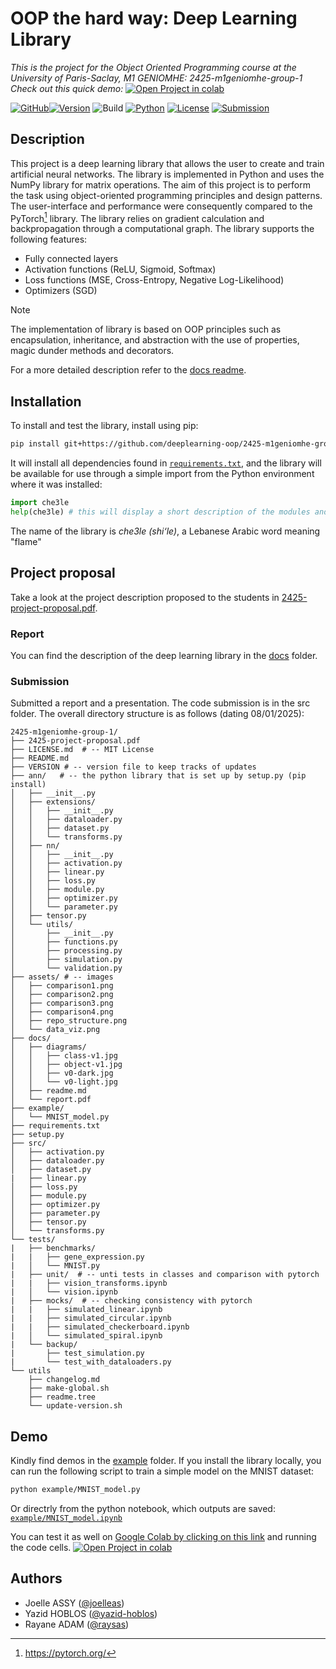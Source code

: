 # OOP the hard way: Deep Learning Library
_This is the project for the Object Oriented Programming course at the University of Paris-Saclay, M1 GENIOMHE: 2425-m1geniomhe-group-1_  
_Check out this quick demo:_   <a href="https://colab.research.google.com/github/deeplearning-oop/2425-m1geniomhe-group-1/blob/main/example/MNIST_model.ipynb" target="_parent"><img src="https://colab.research.google.com/assets/colab-badge.svg" alt="Open Project in colab"/></a> 

[![GitHub](https://img.shields.io/badge/GitHub-deeplearning_oop_org-black)](https://github.com/deeplearning-oop/2425-m1geniomhe-group-1)[![Version](https://img.shields.io/badge/version-1.0.1-grassgreen)](./dev/changelog.md)  ![Build](https://img.shields.io/badge/installation-pip-brightgreen) [![Python](https://img.shields.io/badge/python-3.6-blue)](https://www.python.org/downloads/release/python-390/)  [![License](https://img.shields.io/badge/license-MIT-orange)](./LICENSE.md)  [![Submission](https://img.shields.io/badge/submission-successful_:\)-yellow)](./docs/readme.md)

## Description
This project is a deep learning library that allows the user to create and train artificial neural networks. The library is implemented in Python and uses the NumPy library for matrix operations. The aim of this project is to perform the task using object-oriented programming principles and design patterns. The user-interface and performance were consequently compared to the PyTorch[^1] library. The library relies on gradient calculation and backpropagation through a computational graph. The library supports the following features:
- Fully connected layers
- Activation functions (ReLU, Sigmoid, Softmax)
- Loss functions (MSE, Cross-Entropy, Negative Log-Likelihood) 
- Optimizers (SGD)  

> [!NOTE]
> The implementation of library is based on OOP principles such as encapsulation, inheritance, and abstraction with the use of properties, magic dunder methods and decorators.

For a more detailed description refer to the [docs readme](./docs/readme.md).

[^1]: https://pytorch.org/

## Installation

To install and test the library, install using pip:
```bash
pip install git+https://github.com/deeplearning-oop/2425-m1geniomhe-group-1.git
```
It will install all dependencies found in [`requirements.txt`](requirements.txt), and the library will be available for use through a simple import from the Python environment where it was installed:

```python
import che3le
help(che3le) # this will display a short description of the modules and classes available
```

The name of the library is _che3le (shi‘le)_, a Lebanese Arabic word meaning "flame"


## Project proposal
Take a look at the project description proposed to the students in [2425-project-proposal.pdf](2425-project-proposal.pdf).

### Report
You can find the description of the deep learning library in the [docs](./docs) folder.

### Submission

Submitted a report and a presentation.
The code submission is in the src folder. 
The overall directory structure is as follows (dating 08/01/2025):

```text
2425-m1geniomhe-group-1/
├── 2425-project-proposal.pdf
├── LICENSE.md  # -- MIT License
├── README.md
├── VERSION # -- version file to keep tracks of updates
├── ann/   # -- the python library that is set up by setup.py (pip install)
│   ├── __init__.py
│   ├── extensions/
│   │   ├── __init__.py
│   │   ├── dataloader.py
│   │   ├── dataset.py
│   │   └── transforms.py
│   ├── nn/
│   │   ├── __init__.py
│   │   ├── activation.py
│   │   ├── linear.py
│   │   ├── loss.py
│   │   ├── module.py
│   │   ├── optimizer.py
│   │   └── parameter.py
│   ├── tensor.py
│   └── utils/
│       ├── __init__.py
│       ├── functions.py
│       ├── processing.py
│       ├── simulation.py
│       └── validation.py
├── assets/ # -- images 
│   ├── comparison1.png
│   ├── comparison2.png
│   ├── comparison3.png
│   ├── comparison4.png
│   ├── repo_structure.png
│   └── data_viz.png
├── docs/
│   ├── diagrams/
│   │   ├── class-v1.jpg
│   │   ├── object-v1.jpg
│   │   ├── v0-dark.jpg
│   │   └── v0-light.jpg
│   ├── readme.md
│   └── report.pdf
├── example/
│   └── MNIST_model.py
├── requirements.txt
├── setup.py
├── src/
│   ├── activation.py
│   ├── dataloader.py
│   ├── dataset.py
|   ├── linear.py
│   ├── loss.py
│   ├── module.py
│   ├── optimizer.py
│   ├── parameter.py
│   ├── tensor.py
│   └── transforms.py
└── tests/
|   ├── benchmarks/
|   |   ├── gene_expression.py
|   │   └── MNIST.py
|   ├── unit/  # -- unti tests in classes and comparison with pytorch 
|   |   ├── vision_transforms.ipynb
|   │   └── vision.ipynb
|   ├── mocks/  # -- checking consistency with pytorch 
|   |   ├── simulated_linear.ipynb
|   |   ├── simulated_circular.ipynb
|   |   ├── simulated_checkerboard.ipynb
|   │   └── simulated_spiral.ipynb
|   └── backup/ 
|       ├── test_simulation.py
|       └── test_with_dataloaders.py
└── utils
    ├── changelog.md
    ├── make-global.sh
    ├── readme.tree
    └── update-version.sh
```

## Demo

Kindly find demos in the [example](./example) folder.
If you install the library locally, you can run the following script to train a simple model on the MNIST dataset:
```bash
python example/MNIST_model.py
```
Or directrly from the python notebook, which outputs are saved: [`example/MNIST_model.ipynb`](./example/MNIST_model.ipynb)

You can test it as well on [Google Colab by clicking on this link](https://colab.research.google.com/github/deeplearning-oop/2425-m1geniomhe-group-1/blob/main/example/MNIST_model.ipynb) and running the code cells. <a href="https://colab.research.google.com/github/deeplearning-oop/2425-m1geniomhe-group-1/blob/main/example/MNIST_model.ipynb" target="_parent"><img src="https://colab.research.google.com/assets/colab-badge.svg" alt="Open Project in colab"/></a> 

## Authors
* Joelle ASSY ([@joelleas](https://github.com/joelleas))
* Yazid HOBLOS ([@yazid-hoblos](https://github.com/yazid-hoblos))  
* Rayane ADAM ([@raysas](https://github.com/raysas))
